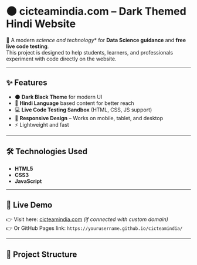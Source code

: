 # 🌑 cicteamindia.com – Dark Themed Hindi Website  

🚀 A modern *science and technology** for **Data Science guidance** and **free live code testing**.  
This project is designed to help students, learners, and professionals experiment with code directly on the website.  

---

## ✨ Features
- 🌑 **Dark Black Theme** for modern UI  
- 📖 **Hindi Language** based content for better reach  
- 💻 **Live Code Testing Sandbox** (HTML, CSS, JS support)  
- 📱 **Responsive Design** – Works on mobile, tablet, and desktop  
- ⚡ Lightweight and fast  

---

## 🛠️ Technologies Used
- **HTML5**  
- **CSS3**  
- **JavaScript**  

---

## 🚀 Live Demo
👉 Visit here: [cicteamindia.com](https://cicteamindia.com) *(if connected with custom domain)*  
👉 Or GitHub Pages link: `https://yourusername.github.io/cicteamindia/`

---

## 📂 Project Structure

